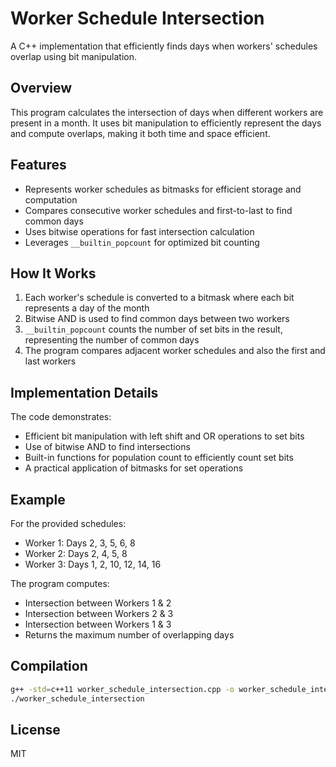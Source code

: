 # Worker Schedule Intersection

A C++ implementation that efficiently finds days when workers' schedules overlap using bit manipulation.

## Overview

This program calculates the intersection of days when different workers are present in a month. 
It uses bit manipulation to efficiently represent the days and compute overlaps, making it both time and space efficient.

## Features

- Represents worker schedules as bitmasks for efficient storage and computation
- Compares consecutive worker schedules and first-to-last to find common days
- Uses bitwise operations for fast intersection calculation
- Leverages `__builtin_popcount` for optimized bit counting

## How It Works

1. Each worker's schedule is converted to a bitmask where each bit represents a day of the month
2. Bitwise AND is used to find common days between two workers
3. `__builtin_popcount` counts the number of set bits in the result, representing the number of common days
4. The program compares adjacent worker schedules and also the first and last workers

## Implementation Details

The code demonstrates:
- Efficient bit manipulation with left shift and OR operations to set bits
- Use of bitwise AND to find intersections
- Built-in functions for population count to efficiently count set bits
- A practical application of bitmasks for set operations

## Example

For the provided schedules:
- Worker 1: Days 2, 3, 5, 6, 8
- Worker 2: Days 2, 4, 5, 8
- Worker 3: Days 1, 2, 10, 12, 14, 16

The program computes:
- Intersection between Workers 1 & 2
- Intersection between Workers 2 & 3
- Intersection between Workers 1 & 3
- Returns the maximum number of overlapping days

## Compilation

```bash
g++ -std=c++11 worker_schedule_intersection.cpp -o worker_schedule_intersection
./worker_schedule_intersection
```

## License

MIT
